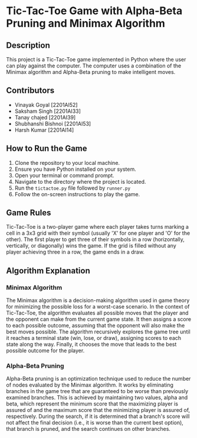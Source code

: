 # Tic-Tac-Toe Game with Alpha-Beta Pruning and Minimax Algorithm

## Description

This project is a Tic-Tac-Toe game implemented in Python where the user can play against the computer. The computer uses a combination of the Minimax algorithm and Alpha-Beta pruning to make intelligent moves.

## Contributors
- Vinayak Goyal [2201AI52]
- Saksham Singh [2201AI33]
- Tanay chajed [2201AI39]
- Shubhanshi Bishnoi [2201AI53]
- Harsh Kumar [2201AI14]

## How to Run the Game

1. Clone the repository to your local machine.
2. Ensure you have Python installed on your system.
3. Open your terminal or command prompt.
4. Navigate to the directory where the project is located.
5. Run the `tictactoe.py` file followed by `runner.py`
6. Follow the on-screen instructions to play the game.

## Game Rules

Tic-Tac-Toe is a two-player game where each player takes turns marking a cell in a 3x3 grid with their symbol (usually 'X' for one player and 'O' for the other). The first player to get three of their symbols in a row (horizontally, vertically, or diagonally) wins the game. If the grid is filled without any player achieving three in a row, the game ends in a draw.

## Algorithm Explanation

### Minimax Algorithm

The Minimax algorithm is a decision-making algorithm used in game theory for minimizing the possible loss for a worst-case scenario. In the context of Tic-Tac-Toe, the algorithm evaluates all possible moves that the player and the opponent can make from the current game state. It then assigns a score to each possible outcome, assuming that the opponent will also make the best moves possible. The algorithm recursively explores the game tree until it reaches a terminal state (win, lose, or draw), assigning scores to each state along the way. Finally, it chooses the move that leads to the best possible outcome for the player.

### Alpha-Beta Pruning

Alpha-Beta pruning is an optimization technique used to reduce the number of nodes evaluated by the Minimax algorithm. It works by eliminating branches in the game tree that are guaranteed to be worse than previously examined branches. This is achieved by maintaining two values, alpha and beta, which represent the minimum score that the maximizing player is assured of and the maximum score that the minimizing player is assured of, respectively. During the search, if it is determined that a branch's score will not affect the final decision (i.e., it is worse than the current best option), that branch is pruned, and the search continues on other branches.

